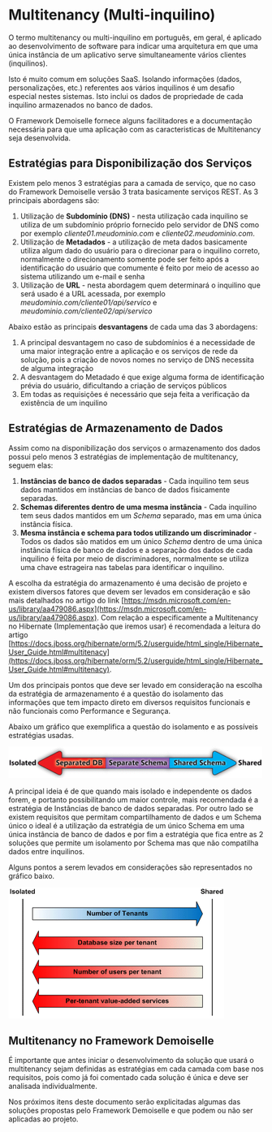 # Multitenancy (Multi-inquilino)
O termo multitenancy ou multi-inquilino em português, em geral, é aplicado ao desenvolvimento de software para indicar uma arquitetura em que uma única instância de um aplicativo serve simultaneamente vários clientes (inquilinos). 

Isto é muito comum em soluções SaaS. Isolando informações (dados, personalizações, etc.) referentes aos vários inquilinos é um desafio especial nestes sistemas. Isto inclui os dados de propriedade de cada inquilino armazenados no banco de dados.

O Framework Demoiselle fornece alguns facilitadores e a documentação necessária para que uma aplicação com as caracteristicas de Multitenancy seja desenvolvida.

## Estratégias para Disponibilização dos Serviços
Existem pelo menos 3 estratégias para a camada de serviço, que no caso do Framework Demoiselle versão 3 trata basicamente serviços REST.
As 3 principais abordagens são:
1. Utilização de **Subdomínio (DNS)** - nesta utilização cada inquilino se utiliza de um subdomínio próprio fornecido pelo servidor de DNS como por exemplo *cliente01.meudominio.com* e *cliente02.meudominio.com*. 
2. Utilização de **Metadados** - a utilização de meta dados basicamente utiliza algum dado do usuário para o direcionar para o inquilino correto, normalmente o direcionamento somente pode ser feito após a identificação do usuário que comumente é feito por meio de acesso ao sistema utilizando um e-mail e senha
3. Utilização de **URL** - nesta abordagem quem determinará o inquilino que será usado é a URL acessada, por exemplo *meudominio.com/cliente01/api/servico* e *meudominio.com/cliente02/api/servico*

Abaixo estão as principais **desvantagens** de cada uma das 3 abordagens:
1. A principal desvantagem no caso de subdomínios é a necessidade de uma maior integração entre a aplicação e os serviços de rede da solução, pois a criação de novos nomes no serviço de DNS necessita de alguma integração
2. A desvantagem do Metadado é que exige alguma forma de identificação prévia do usuário, dificultando a criação de serviços públicos
3. Em todas as requisições é necessário que seja feita a verificação da existência de um inquilino


## Estratégias de Armazenamento de Dados
Assim como na disponibilização dos serviços o armazenamento dos dados possui pelo menos 3 estratégias de implementação de multitenancy, seguem elas:
1. **Instâncias de banco de dados separadas** - Cada inquilino tem seus dados mantidos em instâncias de banco de dados fisicamente separadas.
2. **Schemas diferentes dentro de uma mesma instância** - Cada inquilino tem seus dados mantidos em um *Schema* separado, mas em uma única instância física. 
3. **Mesma instância e schema para todos utilizando um discriminador** - Todos os dados são matidos em um único *Schema* dentro de uma única instância física de banco de dados e a separação dos dados de cada inquilino é feita por meio de discriminadores, normalmente se utiliza uma chave estrageira nas tabelas para identificar o inquilino.

A escolha da estratégia do armazenamento é uma decisão de projeto e existem diversos fatores que devem ser levados em consideração e são mais detalhados no artigo do link [https://msdn.microsoft.com/en-us/library/aa479086.aspx](https://msdn.microsoft.com/en-us/library/aa479086.aspx). Com relação a especificamente a Multitenancy no Hibernate (Implementação que iremos usar) é recomendada a leitura do artigo [https://docs.jboss.org/hibernate/orm/5.2/userguide/html_single/Hibernate_User_Guide.html#multitenacy](https://docs.jboss.org/hibernate/orm/5.2/userguide/html_single/Hibernate_User_Guide.html#multitenacy).

Um dos principais pontos que deve ser levado em consideração na escolha da estratégia de armazenamento é a questão do isolamento das informações que tem impacto direto em diversos requisitos funcionais e não funcionais como Performance e Segurança.

Abaixo um gráfico que exemplifica a questão do isolamento e as possíveis estratégias usadas.

![Isolamento2](multitenancy-isolated-vs-shared-02.gif)

A principal ideia é de que quando mais isolado e independente os dados forem, e portanto possibilitando um maior controle, mais recomendada é a estratégia de Instâncias de banco de dados separadas. Por outro lado se existem requisitos que permitam compartilhamento de dados e um Schema único o ideal é a utilização da estratégia de um único Schema em uma única instância de banco de dados e por fim a estratégia que fica entre as 2 soluções que permite um isolamento por Schema mas que não compatilha dados entre inquilinos.

Alguns pontos a serem levados em considerações são representados no gráfico baixo.

![Isolamento](multitenancy-isolated-vs-shared-01.gif)

## Multitenancy no Framework Demoiselle
É importante que antes iniciar o desenvolvimento da solução que usará o multitenancy sejam definidas as estratégias em cada camada com base nos requisitos, pois como já foi comentado cada solução é única e deve ser analisada individualmente.

Nos próximos itens deste documento serão explicitadas algumas das soluções propostas pelo Framework Demoiselle e que podem ou não ser aplicadas ao projeto.